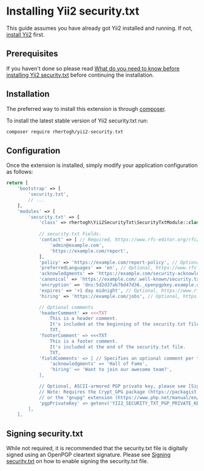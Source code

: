 Installing Yii2 security.txt
============================

This guide assumes you have already got Yii2 installed and running.
If not, [install Yii2](https://www.yiiframework.com/doc/guide/2.0/en/start-installation) first.

Prerequisites
-------------
If you haven't done so please read [What do you need to know before installing Yii2 security.txt](start-prerequisites.md)
before continuing the installation.

Installation
------------
The preferred way to install this extension is through [composer](http://getcomposer.org/download/).

To install the latest stable version of Yii2 security.txt run:
```bash
composer require rhertogh/yii2-security.txt
```

Configuration
-------------

Once the extension is installed, simply modify your application configuration as follows:
```php title="Appplication Configuration (sample/config/main.php)"
return [
    'bootstrap' => [
        'security.txt',
        // ...
    ],
    'modules' => [
        'security.txt' => [
            'class' => rhertogh\Yii2SecurityTxt\SecurityTxtModule::class,
            
            // security.txt Fields.
            'contact' => [ // Required, https://www.rfc-editor.org/rfc/rfc9116.html#name-contact.
                'admin@example.com',
                'https://example.com/report',
            ],
            'policy' => 'https://example.com/report-policy', // Optional, https://www.rfc-editor.org/rfc/rfc9116.html#name-policy.
            'preferredLanguages' => 'en', // Optional, https://www.rfc-editor.org/rfc/rfc9116.html#name-preferred-languages.
            'acknowledgments' => 'https://example.com/security-acknowledgments', // Optional, https://www.rfc-editor.org/rfc/rfc9116.html#name-acknowledgments.
            'canonical' => 'https://example.com/.well-known/security.txt', // Optional, https://www.rfc-editor.org/rfc/rfc9116.html#name-canonical.
            'encryption' => 'dns:5d2d37ab76d47d36._openpgpkey.example.com?type=OPENPGPKEY', // Optional, https://www.rfc-editor.org/rfc/rfc9116.html#name-encryption.
            'expires' => '+1 day midnight', // Optional, https://www.rfc-editor.org/rfc/rfc9116.html#name-expires.
            'hiring' => 'https://example.com/jobs', // Optional, https://www.rfc-editor.org/rfc/rfc9116.html#name-hiring.

            // Optional comments
            'headerComment' => <<<TXT
                This is a header comment.
                It's included at the beginning of the security.txt file.
                TXT,
            'footerComment' => <<<TXT
                This is a footer comment.
                It's included at the end of the security.txt file.
                TXT,
            'fieldComments' => [ // Specifies an optional comment per field (will be included before the field in the security.txt file.)
                'acknowledgments' => 'Hall of Fame',
                'hiring' => 'Want to join our awesome team?',
            ],

            // Optional, ASCII-armored PGP private key, please see [Signing security.txt](start-signing.md) for details.
            // Note: Requires the Crypt_GPG package (https://packagist.org/packages/pear/crypt_gpg)
            // or the "gnupg" extension (https://www.php.net/manual/en/book.gnupg.php) to be installed.
            'pgpPrivateKey' => getenv('YII2_SECURITY_TXT_PGP_PRIVATE_KEY'),
        ],
    ],
```

Signing security.txt
--------------------
While not required, it is recommended that the security.txt file is digitally signed using an OpenPGP cleartext signature.
Please see [Signing security.txt](start-signing.md) on how to enable signing the security.txt file.
